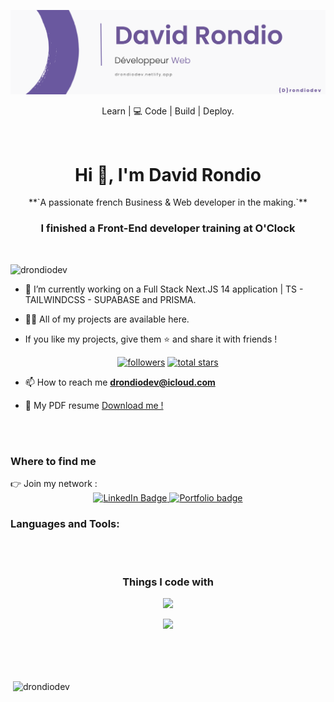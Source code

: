 ![Cover](https://github.com/drondiodev/drondiodev/blob/main/assets/banniere.png)


<div align="center">
<p>Learn | 💻 Code | Build | Deploy.</p>
</div>


</br>
<h1 align="center">Hi 👋, I'm David Rondio</h1>
<p align="center">**`A passionate french Business & Web developer in the making.`**</p>

<h3 align="center">I finished a Front-End developer training at O'Clock</h3>

</br>
<p align="left"> <img src="https://komarev.com/ghpvc/?username=drondiodev&label=Profile%20views&color=0e75b6&style=flat" alt="drondiodev" /> </p>

- 🔭 I’m currently working on a Full Stack Next.JS 14 application | TS - TAILWINDCSS - SUPABASE and PRISMA.

- 👨‍💻 All of my projects are available here.

- If you like my projects, give them ⭐ and share it with friends !
</p>

<p align="center">
      <a href="https://github.com/drondiodev?tab=followers">
         <img alt="followers" title="Follow me on Github" src="https://custom-icon-badges.demolab.com/github/followers/drondiodev?color=236ad3&labelColor=1155ba&style=for-the-badge&logo=person-add&label=Follow&logoColor=white"/></a>
      <a href="https://github.com/drondiodev?tab=repositories&sort=stargazers">
         <img alt="total stars" title="Total stars on GitHub" src="https://custom-icon-badges.demolab.com/github/stars/drondiodev?color=55960c&style=for-the-badge&labelColor=488207&logo=star"/></a>
</p>

- 📫 How to reach me **drondiodev@icloud.com**

- 📄 My PDF resume [Download me !](https://github.com/drondiodev/drondiodev/tree/main/assets/CV.pdf)
</br>
</br>
<h3>Where to find me</h3>
👉 Join my network :

<div id="badges" align="center">
  <a href="https://www.linkedin.com/in/david-rondio/">
    <img src="https://img.shields.io/badge/LinkedIn-blue?style=for-the-badge&logo=linkedin&logoColor=white" alt="LinkedIn Badge"/>
  </a>
   <a href="https://drondiodev.netlify.app/" target="_blank" rel='noreferrer'>
    <img src="https://img.shields.io/badge/Portfolio-red?style=for-the-badge" alt="Portfolio badge"/>
  </a>
</div>

<h3 align="left">Languages and Tools:</h3>
</br>
</br>
<div align="center">
<h3>Things I code with</h3>

<p>
  <a href="https://skillicons.dev">
    <img src="https://skillicons.dev/icons?i=html,css,js,postgres,nodejs,react,nextjs,ts&theme=light" />
  </a>
</p>
<p>
  <a href="https://skillicons.dev">
    <img src="https://skillicons.dev/icons?i=vscode,pnpm,git&theme=light" />
  </a>
</p>
</div>
</br>
</br>
</br>

<p>&nbsp;<img align="center" src="https://github-readme-stats.vercel.app/api?username=drondiodev&show_icons=true&locale=en" alt="drondiodev" /></p>
